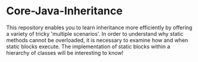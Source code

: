 # Core-Java-Inheritance
This repository enables you to learn inheritance more efficiently by offering a variety of tricky 'multiple scenarios'. In order to understand why static methods cannot be overloaded, it is necessary to examine how and when static blocks execute. The implementation of static blocks within a hierarchy of classes will be interesting to know! 
